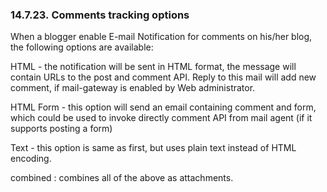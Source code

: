 <div>

<div>

<div>

<div>

### 14.7.23. Comments tracking options

</div>

</div>

</div>

When a blogger enable E-mail Notification for comments on his/her blog,
the following options are available:

HTML - the notification will be sent in HTML format, the message will
contain URLs to the post and comment API. Reply to this mail will add
new comment, if mail-gateway is enabled by Web administrator.

HTML Form - this option will send an email containing comment and form,
which could be used to invoke directly comment API from mail agent (if
it supports posting a form)

Text - this option is same as first, but uses plain text instead of HTML
encoding.

combined : combines all of the above as attachments.

</div>
